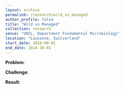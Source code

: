 ```yaml
---
layout: archive
permalink: /research/wild_vs_managed
author_profile: false
title: "Wild vs Managed"
collection: research
venue: "UNIL, Department Fundamental Microbiology"
location: "Lausanne, Switzerland"
start_date: 2020-08-01
end_date: 2024-10-01
---
```


**Problem**: 

**Challenge**:

**Result**: